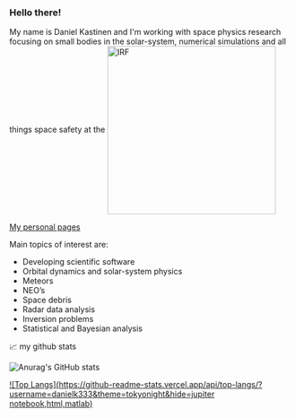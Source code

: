### Hello there!

My name is Daniel Kastinen and I'm working with space physics research focusing on small bodies in the solar-system, numerical simulations and all things space safety at the
<a href="https://www.irf.se/"><img align="center" width=300 src="https://www.irf.se/branding/irf-neg.svg" alt="IRF" /></a>

[My personal pages](https://danielk.developer.irf.se/)

Main topics of interest are:

* Developing scientific software
* Orbital dynamics and solar-system physics
* Meteors
* NEO’s
* Space debris
* Radar data analysis
* Inversion problems
* Statistical and Bayesian analysis


📈 my github stats

![Anurag's GitHub stats](https://github-readme-stats.vercel.app/api?username=danielk333&show_icons=true&theme=tokyonight)

[![Top Langs](https://github-readme-stats.vercel.app/api/top-langs/?username=danielk333&theme=tokyonight&hide=jupiter notebook,html,matlab)](https://github.com/anuraghazra/github-readme-stats)